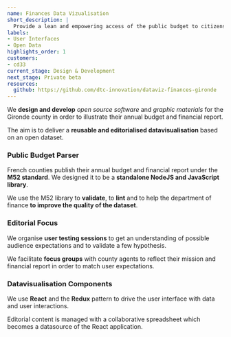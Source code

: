 ```yaml
---
name: Finances Data Vizualisation
short_description: |
  Provide a lean and empowering access of the public budget to citizens and local administration.
labels:
- User Interfaces
- Open Data
highlights_order: 1
customers:
- cd33
current_stage: Design & Development
next_stage: Private beta
resources:
  github: https://github.com/dtc-innovation/dataviz-finances-gironde
---
```


We **design and develop** _open source software_ and _graphic materials_ for the Gironde county in order to illustrate their annual budget and financial report.

The aim is to deliver a **reusable and editorialised datavisualisation** based on an open dataset.

### Public Budget Parser

French counties publish their annual budget and financial report under the **M52 standard**. We designed it to be a **standalone NodeJS and JavaScript library**.

We use the M52 library to **validate**, to **lint** and to help the department of finance **to improve the quality of the dataset**.

### Editorial Focus

We organise **user testing sessions** to get an understanding of possible audience expectations and to validate a few hypothesis.

We facilitate **focus groups** with county agents to reflect their mission and financial report in order to match user expectations.

### Datavisualisation Components

We use **React** and the **Redux** pattern to drive the user interface with data and user interactions.

Editorial content is managed with a collaborative spreadsheet which becomes a datasource of the React application.

